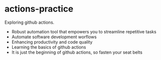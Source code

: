 # actions-practice
Exploring github actions.
- Robust automation tool that empowers you to streamline repetitive tasks
- Automate software development worflows
- Enhancing productivity and code quality
- Learning the basics of github actions
- It is just the beginning of github actions, so fasten your seat belts
